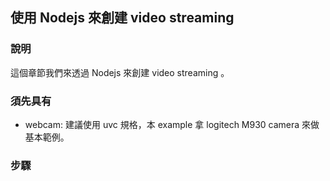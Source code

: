 ## 使用 Nodejs 來創建 video streaming 

### 說明

這個章節我們來透過 Nodejs 來創建 video streaming 。

### 須先具有
* webcam: 建議使用 uvc 規格，本 example 拿 logitech M930 camera 來做基本範例。

### 步驟



    

        

    